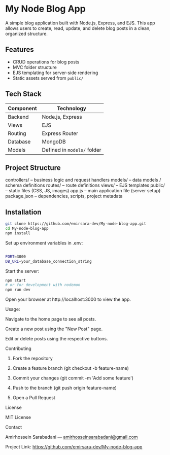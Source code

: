 # My Node Blog App

A simple blog application built with Node.js, Express, and EJS. This app allows users to create, read, update, and delete blog posts in a clean, organized structure.

## Features

- CRUD operations for blog posts
- MVC folder structure
- EJS templating for server-side rendering
- Static assets served from `public/`

## Tech Stack

| Component | Technology |
|---|---|
| Backend | Node.js, Express |
| Views | EJS |
| Routing | Express Router |
| Database | MongoDB |
| Models | Defined in `models/` folder |

## Project Structure

controllers/ – business logic and request handlers
models/ – data models / schema definitions
routes/ – route definitions
views/ – EJS templates
public/ – static files (CSS, JS, images)
app.js – main application file (server setup)
package.json – dependencies, scripts, project metadata




## Installation

```bash
git clone https://github.com/emirsara-dev/My-node-blog-app.git
cd My-node-blog-app
npm install
```
Set up environment variables in .env:

```bash

PORT=3000
DB_URI=your_database_connection_string
```
Start the server:

```bash
npm start
# or for development with nodemon
npm run dev
```

Open your browser at http://localhost:3000 to view the app.


Usage:

Navigate to the home page to see all posts.

Create a new post using the "New Post" page.

Edit or delete posts using the respective buttons.



Contributing

1. Fork the repository

2. Create a feature branch (git checkout -b feature-name)

3. Commit your changes (git commit -m 'Add some feature')

4. Push to the branch (git push origin feature-name)

5. Open a Pull Request



License

MIT License



Contact

Amirhossein Sarabadani — amirhosseinsarabadani@gmail.com

Project Link: https://github.com/emirsara-dev/My-node-blog-app